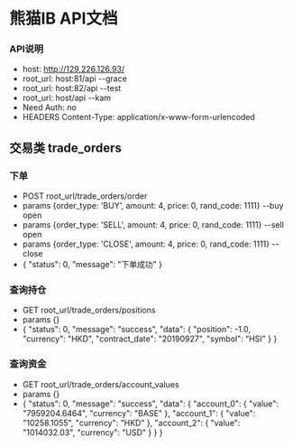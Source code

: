 # 熊猫IB API文档

### API说明
* host: http://129.226.126.93/
* root_url: host:81/api --grace
* root_url: host:82/api --test
* root_url: host/api --kam
* Need Auth: no
* HEADERS Content-Type: application/x-www-form-urlencoded

## 交易类 trade_orders
### 下单
* POST root_url/trade_orders/order
* params {order_type: 'BUY', amount: 4, price: 0, rand_code: 1111}     --buy open
* params {order_type: 'SELL', amount: 4, price: 0, rand_code: 1111}    --sell open
* params {order_type: 'CLOSE', amount: 4, price: 0, rand_code: 1111}   --close
* {
    "status": 0,
    "message": "下单成功"
}

### 查询持仓
* GET root_url/trade_orders/positions
* params {}
* {
    "status": 0,
    "message": "success",
    "data": {
        "position": -1.0,
        "currency": "HKD",
        "contract_date": "20190927",
        "symbol": "HSI"
    }
}

### 查询资金
* GET root_url/trade_orders/account_values
* params {}
* {
    "status": 0,
    "message": "success",
    "data": {
        "account_0": {
            "value": "7959204.6464",
            "currency": "BASE"
        },
        "account_1": {
            "value": "10258.1055",
            "currency": "HKD"
        },
        "account_2": {
            "value": "1014032.03",
            "currency": "USD"
        }
    }
}

